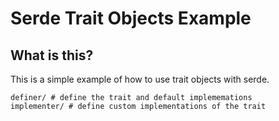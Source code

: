 # Serde Trait Objects Example
## What is this?
This is a simple example of how to use trait objects with serde.

```
definer/ # define the trait and default implememations
implementer/ # define custom implementations of the trait
```

